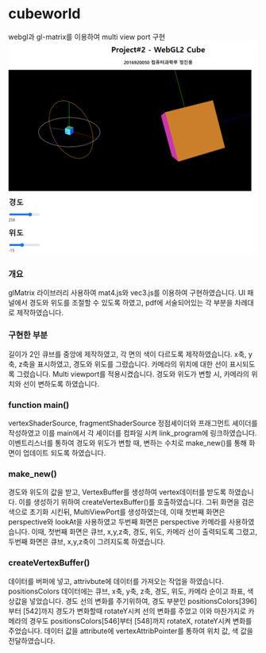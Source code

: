 # cubeworld
webgl과 gl-matrix를 이용하여 multi view port 구현
![cubeworld](https://github.com/LittleSamakFox/cubeworld/blob/main/cubeworld.png?raw=true)


### 개요
glMatrix 라이브러리 사용하여 mat4.js와 vec3.js를 이용하여 구현하였습니다. UI 패널에서 경도와 위도를 조절할 수 있도록 하였고,
pdf에 서술되어있는 각 부분을 차례대로 제작하였습니다.

### 구현한 부분
길이가 2인 큐브를 중앙에 제작하였고, 각 면의 색이 다르도록 제작하였습니다.
x축, y축, z축을 표시하였고, 경도와 위도를 그렸습니다.
카메라의 위치에 대한 선이 표시되도록 그렸습니다.
Multi viewport를 적용시켰습니다.
경도와 위도가 변할 시, 카메라의 위치와 선이 변하도록 하였습니다.

### function main()
vertexShaderSource, fragmentShaderSource 정점셰이더와 프래그먼트 셰이더를 작성하였고
이를 main에서 각 셰이더를 컴파일 시켜 link_program에 링크하였습니다.
이벤트리스너를 통하여 경도와 위도가 변할 때, 변하는 수치로 make_new()를 통해 화면이 업데이트 되도록 하였습니다.

### make_new()
경도와 위도의 값을 받고, VertexBuffer를 생성하여 vertex데이터를 받도록 하였습니다. 이를 생성하기 위하여 createVertexBuffer()를 호출하였습니다.
그뒤 화면을 검은색으로 초기화 시킨뒤, MultiViewPort를 생성하였는데, 이때 첫번째 화면은 perspective와 lookAt을 사용하였고 두번째 화면은 perspective 카메라를 사용하였습니다.
이때, 첫번째 화면은 큐브, x,y,z축, 경도, 위도, 카메라 선이 출력되도록 그렸고, 두번째 화면은 큐브, x,y,z축이 그려지도록 하였습니다.

### createVertexBuffer()
데이터를 버퍼에 넣고, attrivbute에 데이터를 가져오는 작업을 하였습니다. positionsColors 데이터에는 큐브, x축, y축, z축, 경도, 위도, 카메라 순이고 좌표, 색상값을 넣었습니다.
경도 선의 변화를 주기위하여, 경도 부분인 positionsColors[396]부터 [542]까지 경도가 변화할때 rotateY시켜 선의 변화를 주었고
이와 마찬가지로 카메라의 경우도 positionsColors[546]부터 [548]까지 rotateX, rotateY시켜 변화를 주었습니다.
데이터 값을 attribute에 vertexAttribPointer를 통하여 위치 값, 색 값을 전달하였습니다.
